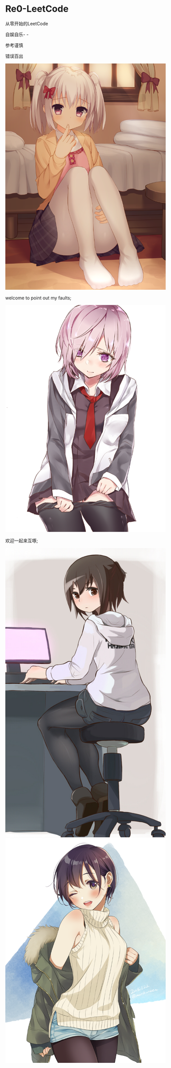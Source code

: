 # Re0-LeetCode
从零开始的LeetCode

自娱自乐- -

参考谨慎

错误百出

![正事配图](https://github.com/NoMoreThanAWord/Re0-LeetCode/raw/master/img/5.png)

welcome to point out my faults;

![正事配图](https://github.com/NoMoreThanAWord/Re0-LeetCode/raw/master/img/4.png)

欢迎一起来互啄;

![正事配图](https://github.com/NoMoreThanAWord/Re0-LeetCode/raw/master/img/1.jpg)
![正事配图](https://github.com/NoMoreThanAWord/Re0-LeetCode/raw/master/img/3.png)
